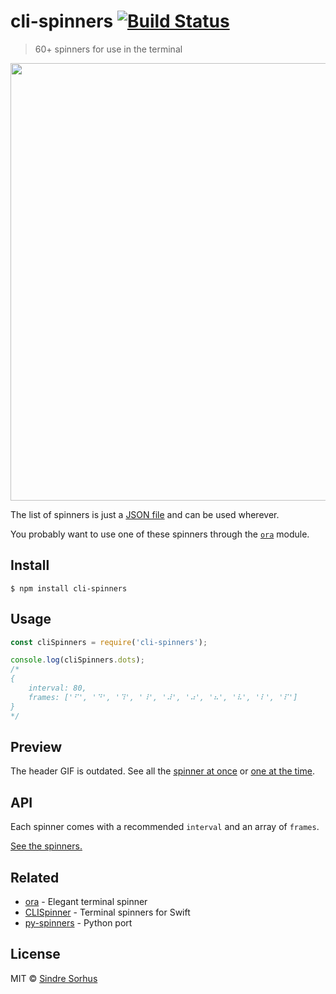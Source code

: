 # cli-spinners [![Build Status](https://travis-ci.org/sindresorhus/cli-spinners.svg?branch=master)](https://travis-ci.org/sindresorhus/cli-spinners)

> 60+ spinners for use in the terminal

<p align="center">
	<img width="700" src="https://cdn.rawgit.com/marionebl/cli-spinners/dcac74b75e52d4d9fe980e6fce98c2814275739e/screenshot.svg">
</p>

The list of spinners is just a [JSON file](spinners.json) and can be used wherever.

You probably want to use one of these spinners through the [`ora`](https://github.com/sindresorhus/ora) module.


## Install

```
$ npm install cli-spinners
```


## Usage

```js
const cliSpinners = require('cli-spinners');

console.log(cliSpinners.dots);
/*
{
	interval: 80,
	frames: ['⠋', '⠙', '⠹', '⠸', '⠼', '⠴', '⠦', '⠧', '⠇', '⠏']
}
*/
```


## Preview

The header GIF is outdated. See all the [spinner at once](http://jsfiddle.net/sindresorhus/2eLtsbey/embedded/result/) or [one at the time](https://asciinema.org/a/95348?size=big).


## API

Each spinner comes with a recommended `interval` and an array of `frames`.

[See the spinners.](spinners.json)


## Related

- [ora](https://github.com/sindresorhus/ora) - Elegant terminal spinner
- [CLISpinner](https://github.com/kiliankoe/CLISpinner) - Terminal spinners for Swift
- [py-spinners](https://github.com/ManrajGrover/py-spinners) - Python port


## License

MIT © [Sindre Sorhus](https://sindresorhus.com)
